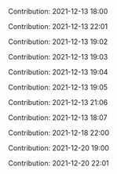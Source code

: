 Contribution: 2021-12-13 18:00

Contribution: 2021-12-13 22:01

Contribution: 2021-12-13 19:02

Contribution: 2021-12-13 19:03

Contribution: 2021-12-13 19:04

Contribution: 2021-12-13 19:05

Contribution: 2021-12-13 21:06

Contribution: 2021-12-13 18:07

Contribution: 2021-12-18 22:00

Contribution: 2021-12-20 19:00

Contribution: 2021-12-20 22:01

